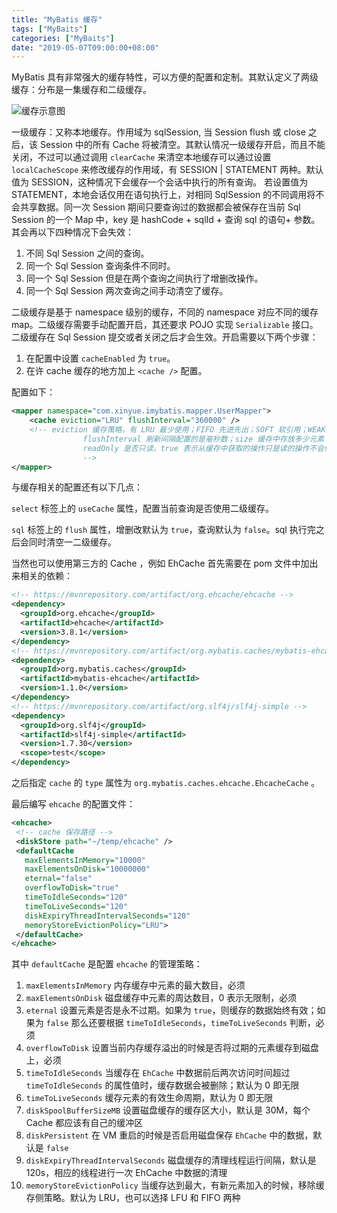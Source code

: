 ```yaml
---
title: "MyBatis 缓存"
tags: ["MyBaits"]
categories: ["MyBaits"]
date: "2019-05-07T09:00:00+08:00"
---
```


MyBatis 具有非常强大的缓存特性，可以方便的配置和定制。其默认定义了两级缓存：分布是一集缓存和二级缓存。

![缓存示意图](http://img.programya.com/20191228112730.png)

一级缓存：又称本地缓存。作用域为 sqlSession, 当 Session flush 或 close 之后，该 Session 中的所有 Cache 将被清空。其默认情况一级缓存开启，而且不能关闭，不过可以通过调用 `clearCache` 来清空本地缓存可以通过设置 `localCacheScope` 来修改缓存的作用域，有 SESSION | STATEMENT 两种。默认值为 SESSION，这种情况下会缓存一个会话中执行的所有查询。 若设置值为 STATEMENT，本地会话仅用在语句执行上，对相同 SqlSession 的不同调用将不会共享数据。同一次 Session 期间只要查询过的数据都会被保存在当前 Sql Session 的一个 Map 中，key 是 hashCode + sqlId + 查询 sql 的语句+ 参数。其会再以下四种情况下会失效：

1. 不同 Sql Session 之间的查询。
2. 同一个 Sql Session 查询条件不同时。
3. 同一个 Sql Session 但是在两个查询之间执行了增删改操作。
4. 同一个 Sql Session 两次查询之间手动清空了缓存。

二级缓存是基于 namespace 级别的缓存，不同的 namespace 对应不同的缓存 map。二级缓存需要手动配置开启，其还要求 POJO 实现 `Serializable` 接口。二级缓存在 Sql Session 提交或者关闭之后才会生效。开启需要以下两个步骤：

1. 在配置中设置 `cacheEnabled` 为 `true`。
2. 在许 cache 缓存的地方加上 `<cache />` 配置。

配置如下：

```xml
<mapper namespace="com.xinyue.imybatis.mapper.UserMapper">
    <cache eviction="LRU" flushInterval="360000" />
    <!-- eviction 缓存策略，有 LRU 最少使用；FIFO 先进先出；SOFT 软引用；WEAK 弱引用四种方式，默认是 LRU
 				flushInterval 刷新间隔配置的是毫秒数；size 缓存中存放多少元素；type 指定自定义缓存的全类名，需要实现 Cache 接口；
				readOnly 是否只读，true 表示从缓存中获取的操作只是读的操作不会修改数据，会直接将引用交给用户。false 表示可能会修改，则会使用序列化和反序列化的方式克隆一份新的数据
 				-->
</mapper>
```

与缓存相关的配置还有以下几点：

`select` 标签上的 `useCache` 属性，配置当前查询是否使用二级缓存。

`sql` 标签上的 `flush` 属性，增删改默认为 `true`，查询默认为 `false`。sql 执行完之后会同时清空一二级缓存。

当然也可以使用第三方的 Cache ，例如 EhCache 首先需要在 pom 文件中加出来相关的依赖：

```xml
<!-- https://mvnrepository.com/artifact/org.ehcache/ehcache -->
<dependency>
  <groupId>org.ehcache</groupId>
  <artifactId>ehcache</artifactId>
  <version>3.8.1</version>
</dependency>
<!-- https://mvnrepository.com/artifact/org.mybatis.caches/mybatis-ehcache -->
<dependency>
  <groupId>org.mybatis.caches</groupId>
  <artifactId>mybatis-ehcache</artifactId>
  <version>1.1.0</version>
</dependency>
<!-- https://mvnrepository.com/artifact/org.slf4j/slf4j-simple -->
<dependency>
  <groupId>org.slf4j</groupId>
  <artifactId>slf4j-simple</artifactId>
  <version>1.7.30</version>
  <scope>test</scope>
</dependency>
```

之后指定 `cache` 的 `type` 属性为 `org.mybatis.caches.ehcache.EhcacheCache` 。

最后编写 `ehcache` 的配置文件：

```xml
<ehcache>
 <!-- cache 保存路径 -->
 <diskStore path="~/temp/ehcache" />
 <defaultCache 
   maxElementsInMemory="10000" 
   maxElementsOnDisk="10000000"
   eternal="false" 
   overflowToDisk="true" 
   timeToIdleSeconds="120"
   timeToLiveSeconds="120" 
   diskExpiryThreadIntervalSeconds="120"
   memoryStoreEvictionPolicy="LRU">
 </defaultCache>
</ehcache>
```

其中 `defaultCache` 是配置 `ehcache` 的管理策略：

1. `maxElementsInMemory` 内存缓存中元素的最大数目，必须
2. `maxElementsOnDisk`  磁盘缓存中元素的周达数目，0 表示无限制，必须
3. `eternal` 设置元素是否是永不过期。如果为 `true`，则缓存的数据始终有效；如果为 `false` 那么还要根据 `timeToIdleSeconds`，`timeToLiveSeconds` 判断，必须
4. `overflowToDisk` 设置当前内存缓存溢出的时候是否将过期的元素缓存到磁盘上，必须
5. `timeToIdleSeconds` 当缓存在 `EhCache` 中数据前后两次访问时间超过 `timeToIdleSeconds` 的属性值时，缓存数据会被删除；默认为 0 即无限
6. `timeToLiveSeconds` 缓存元素的有效生命周期，默认为 0 即无限
7. `diskSpoolBufferSizeMB` 设置磁盘缓存的缓存区大小，默认是 30M，每个 Cache 都应该有自己的缓冲区
8. `diskPersistent` 在 VM 重启的时候是否启用磁盘保存 `EhCache` 中的数据，默认是 `false`
9. `diskExpiryThreadIntervalSeconds` 磁盘缓存的清理线程运行间隔，默认是 120s，相应的线程进行一次 EhCache 中数据的清理
10. `memoryStoreEvictionPolicy` 当缓存达到最大，有新元素加入的时候，移除缓存侧策略。默认为 LRU，也可以选择 LFU 和 FIFO 两种



